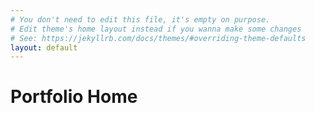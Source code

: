 ```yaml
---
# You don't need to edit this file, it's empty on purpose.
# Edit theme's home layout instead if you wanna make some changes
# See: https://jekyllrb.com/docs/themes/#overriding-theme-defaults
layout: default
---
```


<div class="right">
  <div class="huge-font"><h1>Portfolio Home</h1></div>
  <!--I grew up on and learned to speak through toys, games, and tech demos. My work is meant to be played with, characteristically involving video game controllers, mobile devices, sensors, and custom built alternative controllers. One of my better know works is “Deluxe Turbo Racing 360”, in which Xbox 360 controller motors are modified from haptic feedback devices to locomotion system which converts the video game controller into a “vehicle” players race. I develop commercial games as well, through my company RalphVR. I am best known for my virtual reality game Daydream Blue. I am also active on the local level, building non-profits and creating interactive art shows, as well as organizing workshops, meetups, and game jams.
  <br>
  My work has been exhibited at events such as IndieCade, ALT.CTRL.GDC, FILE, and Smithsonian Indie Arcade. </p>-->
</div>
